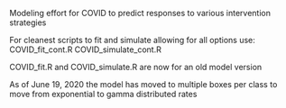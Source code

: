 Modeling effort for COVID to predict responses to various intervention strategies

For cleanest scripts to fit and simulate allowing for all options use:
COVID_fit_cont.R
COVID_simulate_cont.R

COVID_fit.R and COVID_simulate.R are now for an old model version

As of June 19, 2020 the model has moved to multiple boxes per class to move from exponential to gamma distributed rates
